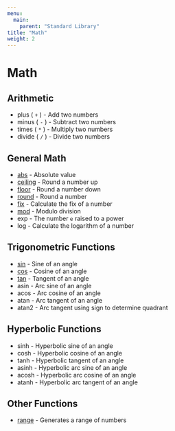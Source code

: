 ```yaml
---
menu:
  main:
    parent: "Standard Library"
title: "Math"
weight: 2
---
```


# Math

## Arithmetic

- plus ( `+` ) - Add two numbers
- minus ( `-` ) - Subtract two numbers
- times ( `*` ) - Multiply two numbers
- divide ( `/` ) - Divide two numbers

## General Math

- [abs](abs) - Absolute value
- [ceiling](ceiling) - Round a number up 
- [floor](floor) - Round a number down
- [round](round) - Round a number
- [fix](fix) - Calculate the fix of a number
- [mod](mod) - Modulo division
- exp - The number `e` raised to a power
- log - Calculate the logarithm of a number

## Trigonometric Functions

- [sin](sin) - Sine of an angle 
- [cos](cos) - Cosine of an angle 
- [tan](tan) - Tangent of an angle 
- asin - Arc sine of an angle
- acos - Arc cosine of an angle
- atan - Arc tangent of an angle
- atan2 - Arc tangent using sign to determine quadrant

## Hyperbolic Functions

- sinh - Hyperbolic sine of an angle
- cosh - Hyperbolic cosine of an angle
- tanh - Hyperbolic tangent of an angle
- asinh - Hyperbolic arc sine of an angle
- acosh - Hyperbolic arc cosine of an angle
- atanh - Hyperbolic arc tangent of an angle

## Other Functions

- [range](range) - Generates a range of numbers